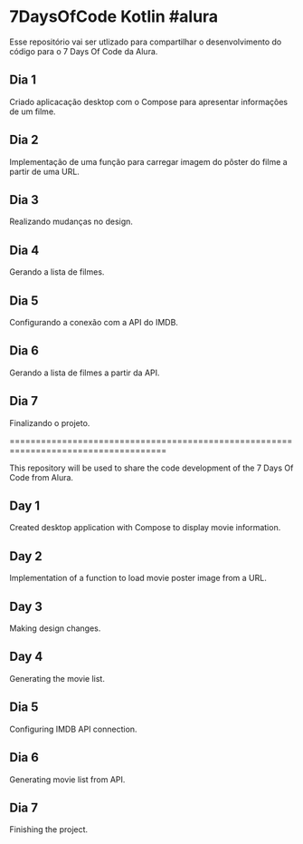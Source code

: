 # 7DaysOfCode Kotlin #alura

Esse repositório vai ser utlizado para compartilhar o desenvolvimento do código para o 7 Days Of Code da Alura. 

## Dia 1

Criado aplicacação desktop com o Compose para apresentar informações de um filme.

## Dia 2

Implementação de uma função para carregar imagem do pôster do filme a partir de uma URL.

## Dia 3

Realizando mudanças no design. 

## Dia 4

Gerando a lista de filmes.

## Dia 5

Configurando a conexão com a API do IMDB.

## Dia 6

Gerando a lista de filmes a partir da API.

## Dia 7

Finalizando o projeto.

====================================================================================

This repository will be used to share the code development of the 7 Days Of Code from Alura.

## Day 1

Created desktop application with Compose to display movie information.

## Day 2

Implementation of a function to load movie poster image from a URL.

## Day 3

Making design changes. 

## Day 4

Generating the movie list.

## Dia 5

Configuring IMDB API connection.

## Dia 6

Generating movie list from API.

## Dia 7

Finishing the project.

